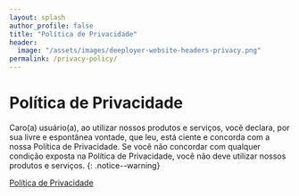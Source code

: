 ```yaml
---
layout: splash
author_profile: false
title: "Política de Privacidade"
header:
  image: "/assets/images/deeployer-website-headers-privacy.png"
permalink: /privacy-policy/
---
```


# Política de Privacidade

Caro(a) usuário(a), ao utilizar nossos produtos e serviços, você declara, por sua livre e espontânea vontade, que leu, está ciente e concorda com a nossa Política de Privacidade. Se você não concordar com qualquer condição exposta na Política de Privacidade, você não deve utilizar nossos produtos e serviços.
{: .notice--warning}

<a href="https://www.iubenda.com/privacy-policy/12662037" class="iubenda-white no-brand iubenda-noiframe iubenda-embed iubenda-noiframe iub-body-embed" title="Política de Privacidade">Política de Privacidade</a><script type="text/javascript">(function (w,d) {var loader = function () {var s = d.createElement("script"), tag = d.getElementsByTagName("script")[0]; s.src="https://cdn.iubenda.com/iubenda.js"; tag.parentNode.insertBefore(s,tag);}; if(w.addEventListener){w.addEventListener("load", loader, false);}else if(w.attachEvent){w.attachEvent("onload", loader);}else{w.onload = loader;}})(window, document);</script>
